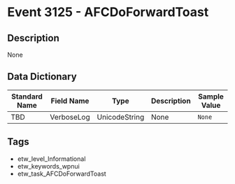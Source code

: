 # Event 3125 - AFCDoForwardToast

## Description
None

## Data Dictionary
|Standard Name|Field Name|Type|Description|Sample Value|
|---|---|---|---|---|
|TBD|VerboseLog|UnicodeString|None|`None`|

## Tags
* etw_level_Informational
* etw_keywords_wpnui
* etw_task_AFCDoForwardToast